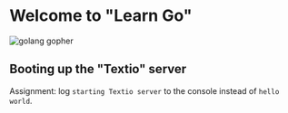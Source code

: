 # Welcome to "Learn Go"


![golang gopher](https://go.dev/blog/gopher/header.jpg)

## Booting up the "Textio" server


Assignment: log `starting Textio server` to the console instead of `hello world`.
